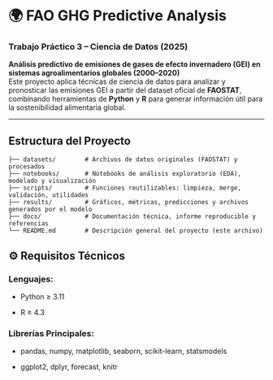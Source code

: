 # 🌍 FAO GHG Predictive Analysis
### Trabajo Práctico 3 – Ciencia de Datos (2025)

**Análisis predictivo de emisiones de gases de efecto invernadero (GEI) en sistemas agroalimentarios globales (2000–2020)**  
Este proyecto aplica técnicas de ciencia de datos para analizar y pronosticar las emisiones GEI a partir del dataset oficial de **FAOSTAT**, combinando herramientas de **Python** y **R** para generar información útil para la sostenibilidad alimentaria global.

---

## Estructura del Proyecto

```plaintext
├── datasets/        # Archivos de datos originales (FAOSTAT) y procesados
├── notebooks/       # Notebooks de análisis exploratorio (EDA), modelado y visualización
├── scripts/         # Funciones reutilizables: limpieza, merge, validación, utilidades
├── results/         # Gráficos, métricas, predicciones y archivos generados por el modelo
├── docs/            # Documentación técnica, informe reproducible y referencias
└── README.md        # Descripción general del proyecto (este archivo)

```
## ⚙️ Requisitos Técnicos

### Lenguajes:

* Python ≥ 3.11

* R ≥ 4.3

### Librerías Principales:

* pandas, numpy, matplotlib, seaborn, scikit-learn, statsmodels

* ggplot2, dplyr, forecast, knitr